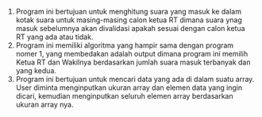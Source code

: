 1. Program ini bertujuan untuk menghitung suara yang masuk ke dalam kotak suara untuk
   masing-masing calon ketua RT dimana suara ynag masuk sebelumnya akan divalidasi apakah
   sesuai dengan calon ketua RT yang ada atau tidak.
2. Program ini memiliki algoritma yang hampir sama dengan program nomer 1,
   yang membedakan adalah output dimana program ini memilih Ketua RT dan Wakilnya berdasarkan
   jumlah suara masuk terbanyak dan yang kedua.
3. Program ini bertujuan untuk mencari data yang ada di dalam suatu array.
   User diminta menginputkan ukuran array dan elemen data yang ingin dicari, kemudian
   menginputkan seluruh elemen array berdasarkan ukuran array nya.
